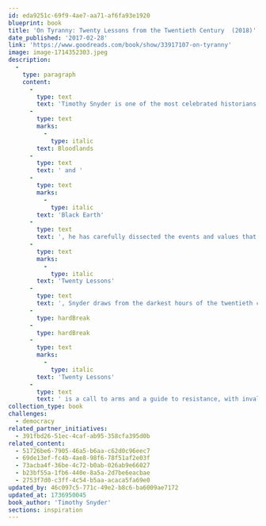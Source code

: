 ```yaml
---
id: eda9251c-69f9-4ae7-aa71-af6fa93e1920
blueprint: book
title: 'On Tyranny: Twenty Lessons from the Twentieth Century  (2018)'
date_published: '2017-02-28'
link: 'https://www.goodreads.com/book/show/33917107-on-tyranny'
image: image-1714352303.jpeg
description:
  -
    type: paragraph
    content:
      -
        type: text
        text: 'Timothy Snyder is one of the most celebrated historians of the Holocaust. In his books '
      -
        type: text
        marks:
          -
            type: italic
        text: Bloodlands
      -
        type: text
        text: ' and '
      -
        type: text
        marks:
          -
            type: italic
        text: 'Black Earth'
      -
        type: text
        text: ', he has carefully dissected the events and values that enabled the rise of Hitler and Stalin and the execution of their catastrophic policies. With '
      -
        type: text
        marks:
          -
            type: italic
        text: 'Twenty Lessons'
      -
        type: text
        text: ', Snyder draws from the darkest hours of the twentieth century to provide hope for the twenty-first. As he writes, “Americans are no wiser than the Europeans who saw democracy yield to fascism, Nazism and communism. Our one advantage is that we might learn from their experience.”'
      -
        type: hardBreak
      -
        type: hardBreak
      -
        type: text
        marks:
          -
            type: italic
        text: 'Twenty Lessons'
      -
        type: text
        text: ' is a call to arms and a guide to resistance, with invaluable ideas for how we can preserve our freedoms in the uncertain years to come.'
collection_type: book
challenges:
  - democracy
related_partner_initiatives:
  - 391fbd26-51ec-4caf-ab95-358cfa395d0b
related_content:
  - 51726be6-7905-46a5-b6aa-c62d0c96eec7
  - 69de13ef-fc4b-4ae8-98f6-78f51af2e03f
  - 73acba4f-36be-4c72-b0ab-026ab9e66027
  - b23bf55a-1fb6-440e-8a5a-2d7be6eacbae
  - 2753f7d0-c3ff-4c54-b5aa-acaca5fa69e0
updated_by: 46c097c5-771c-49e2-b8c6-ba6009ae7172
updated_at: 1736950045
book_author: 'Timothy Snyder'
sections: inspiration
---
```

